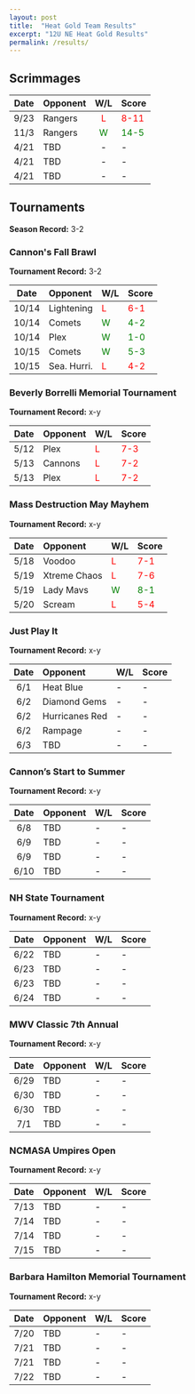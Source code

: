 ```yaml
---
layout: post
title:  "Heat Gold Team Results"
excerpt: "12U NE Heat Gold Results"
permalink: /results/
---
```


## Scrimmages

|Date  | Opponent | W/L | Score |
|:----:|:--------|:----:|:----|
|9/23|Rangers|<span style="color:red">L</span>|<span style="color:red">8-11</span>|
|11/3|Rangers|<span style="color:green">W</span>|<span style="color:green">14-5</span>|
|4/21|TBD|<span style="color:black">-</span>|<span style="color:black">-</span>|
|4/21|TBD|<span style="color:black">-</span>|<span style="color:black">-</span>|
|4/21|TBD|<span style="color:black">-</span>|<span style="color:black">-</span>|

## Tournaments

**Season Record:** 3-2

### Cannon's Fall Brawl

**Tournament Record:** 3-2

|Date  | Opponent | W/L | Score |
|:----:|:--------|:----|:----|
| 10/14  |Lightening |<span style="color:red">L</span>|<span style="color:red">6-1</span>|
| 10/14  |Comets     |<span style="color:green">W</span>|<span style="color:green">4-2</span>|
| 10/14  |Plex       |<span style="color:green">W</span>|<span style="color:green">1-0</span>|
| 10/15  |Comets        |<span style="color:green">W</span>|<span style="color:green">5-3</span>|
| 10/15  |Sea. Hurri.   |<span style="color:red">L</span>|<span style="color:red">4-2</span>|


### Beverly Borrelli Memorial Tournament

**Tournament Record:** x-y

|Date  | Opponent | W/L | Score |
|:----:|:--------|:----|:----|
| 5/12  |Plex    |<span style="color:red">L</span>|<span style="color:red">7-3</span>|
| 5/13  |Cannons |<span style="color:red">L</span>|<span style="color:red">7-2</span>|
| 5/13  |Plex    |<span style="color:red">L</span>|<span style="color:red">7-2</span>|


### Mass Destruction May Mayhem

**Tournament Record:** x-y

|Date  | Opponent | W/L | Score |
|:----:|:--------|:----|:----|
| 5/18  |Voodoo |<span style="color:red">L</span>|<span style="color:red">7-1</span>|
| 5/19  |Xtreme Chaos |<span style="color:red">L</span>|<span style="color:red">7-6</span>|
| 5/19  |Lady Mavs |<span style="color:green">W</span>|<span style="color:green">8-1</span>|
| 5/20  |Scream |<span style="color:red">L</span>|<span style="color:red">5-4</span>|


### Just Play It

**Tournament Record:** x-y

|Date  | Opponent | W/L | Score |
|:----:|:--------|:----|:----|
| 6/1  |Heat Blue |<span style="color:black">-</span>|<span style="color:black">-</span>|
| 6/2  |Diamond Gems |<span style="color:black">-</span>|<span style="color:black">-</span>|
| 6/2  |Hurricanes Red |<span style="color:black">-</span>|<span style="color:black">-</span>|
| 6/2  |Rampage |<span style="color:black">-</span>|<span style="color:black">-</span>|
| 6/3  |TBD |<span style="color:black">-</span>|<span style="color:black">-</span>|


### Cannon’s Start to Summer

**Tournament Record:** x-y

|Date  | Opponent | W/L | Score |
|:----:|:--------|:----|:----|
| 6/8  |TBD |<span style="color:black">-</span>|<span style="color:black">-</span>|
| 6/9  |TBD |<span style="color:black">-</span>|<span style="color:black">-</span>|
| 6/9  |TBD |<span style="color:black">-</span>|<span style="color:black">-</span>|
| 6/10  |TBD |<span style="color:black">-</span>|<span style="color:black">-</span>|


### NH State Tournament

**Tournament Record:** x-y

|Date  | Opponent | W/L | Score |
|:----:|:--------|:----|:----|
| 6/22  |TBD |<span style="color:black">-</span>|<span style="color:black">-</span>|
| 6/23  |TBD |<span style="color:black">-</span>|<span style="color:black">-</span>|
| 6/23  |TBD |<span style="color:black">-</span>|<span style="color:black">-</span>|
| 6/24  |TBD |<span style="color:black">-</span>|<span style="color:black">-</span>|


### MWV Classic 7th Annual

**Tournament Record:** x-y

|Date  | Opponent | W/L | Score |
|:----:|:--------|:----|:----|
| 6/29  |TBD |<span style="color:black">-</span>|<span style="color:black">-</span>|
| 6/30  |TBD |<span style="color:black">-</span>|<span style="color:black">-</span>|
| 6/30  |TBD |<span style="color:black">-</span>|<span style="color:black">-</span>|
| 7/1  |TBD |<span style="color:black">-</span>|<span style="color:black">-</span>|


### NCMASA Umpires Open

**Tournament Record:** x-y

|Date  | Opponent | W/L | Score |
|:----:|:--------|:----|:----|
| 7/13  |TBD |<span style="color:black">-</span>|<span style="color:black">-</span>|
| 7/14  |TBD |<span style="color:black">-</span>|<span style="color:black">-</span>|
| 7/14  |TBD |<span style="color:black">-</span>|<span style="color:black">-</span>|
| 7/15  |TBD |<span style="color:black">-</span>|<span style="color:black">-</span>|


### Barbara Hamilton Memorial Tournament

**Tournament Record:** x-y

|Date  | Opponent | W/L | Score |
|:----:|:--------|:----|:----|
| 7/20  |TBD |<span style="color:black">-</span>|<span style="color:black">-</span>|
| 7/21  |TBD |<span style="color:black">-</span>|<span style="color:black">-</span>|
| 7/21  |TBD |<span style="color:black">-</span>|<span style="color:black">-</span>|
| 7/22  |TBD |<span style="color:black">-</span>|<span style="color:black">-</span>|


